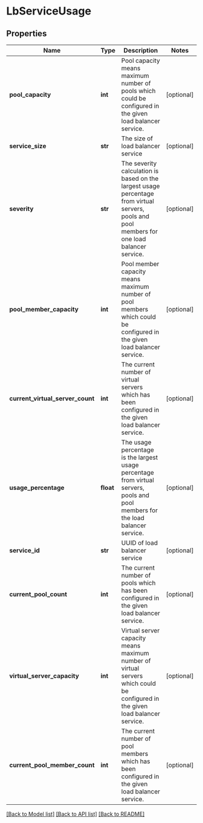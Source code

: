 # LbServiceUsage

## Properties
Name | Type | Description | Notes
------------ | ------------- | ------------- | -------------
**pool_capacity** | **int** | Pool capacity means maximum number of pools which could be configured in the given load balancer service.  | [optional] 
**service_size** | **str** | The size of load balancer service | [optional] 
**severity** | **str** | The severity calculation is based on the largest usage percentage from virtual servers, pools and pool members for one load balancer service.  | [optional] 
**pool_member_capacity** | **int** | Pool member capacity means maximum number of pool members which could be configured in the given load balancer service.  | [optional] 
**current_virtual_server_count** | **int** | The current number of virtual servers which has been configured in the given load balancer service.  | [optional] 
**usage_percentage** | **float** | The usage percentage is the largest usage percentage from virtual servers, pools and pool members for the load balancer service.  | [optional] 
**service_id** | **str** | UUID of load balancer service | [optional] 
**current_pool_count** | **int** | The current number of pools which has been configured in the given load balancer service.  | [optional] 
**virtual_server_capacity** | **int** | Virtual server capacity means maximum number of virtual servers which could be configured in the given load balancer service.  | [optional] 
**current_pool_member_count** | **int** | The current number of pool members which has been configured in the given load balancer service.  | [optional] 

[[Back to Model list]](../README.md#documentation-for-models) [[Back to API list]](../README.md#documentation-for-api-endpoints) [[Back to README]](../README.md)

